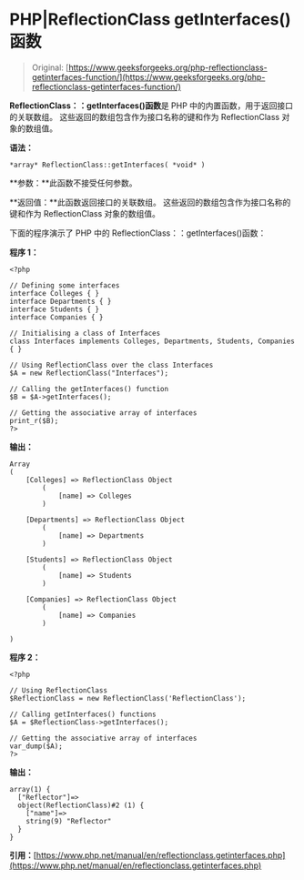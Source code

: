 # PHP|ReflectionClass getInterfaces()函数

> Original: [https://www.geeksforgeeks.org/php-reflectionclass-getinterfaces-function/](https://www.geeksforgeeks.org/php-reflectionclass-getinterfaces-function/)

**ReflectionClass：：getInterfaces()函数**是 PHP 中的内置函数，用于返回接口的关联数组。 这些返回的数组包含作为接口名称的键和作为 ReflectionClass 对象的数组值。

**语法：**

```
*array* ReflectionClass::getInterfaces( *void* )
```

**参数：**此函数不接受任何参数。

**返回值：**此函数返回接口的关联数组。 这些返回的数组包含作为接口名称的键和作为 ReflectionClass 对象的数组值。

下面的程序演示了 PHP 中的 ReflectionClass：：getInterfaces()函数：

**程序 1：**

```
<?php

// Defining some interfaces
interface Colleges { }
interface Departments { }
interface Students { }
interface Companies { }

// Initialising a class of Interfaces
class Interfaces implements Colleges, Departments, Students, Companies { }

// Using ReflectionClass over the class Interfaces
$A = new ReflectionClass("Interfaces");

// Calling the getInterfaces() function
$B = $A->getInterfaces();

// Getting the associative array of interfaces
print_r($B);
?>
```

**输出：**

```
Array
(
    [Colleges] => ReflectionClass Object
        (
            [name] => Colleges
        )

    [Departments] => ReflectionClass Object
        (
            [name] => Departments
        )

    [Students] => ReflectionClass Object
        (
            [name] => Students
        )

    [Companies] => ReflectionClass Object
        (
            [name] => Companies
        )

)

```

**程序 2：**

```
<?php

// Using ReflectionClass 
$ReflectionClass = new ReflectionClass('ReflectionClass');

// Calling getInterfaces() functions
$A = $ReflectionClass->getInterfaces();

// Getting the associative array of interfaces
var_dump($A);
?>
```

**输出：**

```
array(1) {
  ["Reflector"]=>
  object(ReflectionClass)#2 (1) {
    ["name"]=>
    string(9) "Reflector"
  }
}

```

**引用：**[https://www.php.net/manual/en/reflectionclass.getinterfaces.php](https://www.php.net/manual/en/reflectionclass.getinterfaces.php)